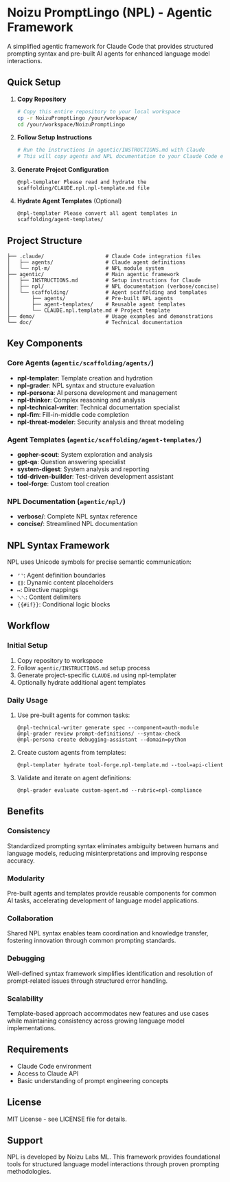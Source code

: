 # Noizu PromptLingo (NPL) - Agentic Framework

A simplified agentic framework for Claude Code that provides structured prompting syntax and pre-built AI agents for enhanced language model interactions.

## Quick Setup

1. **Copy Repository**
   ```bash
   # Copy this entire repository to your local workspace
   cp -r NoizuPromptLingo /your/workspace/
   cd /your/workspace/NoizuPromptLingo
   ```

2. **Follow Setup Instructions**
   ```bash
   # Run the instructions in agentic/INSTRUCTIONS.md with Claude
   # This will copy agents and NPL documentation to your Claude Code environment
   ```

3. **Generate Project Configuration**
   ```
   @npl-templater Please read and hydrate the scaffolding/CLAUDE.npl.npl-template.md file
   ```

4. **Hydrate Agent Templates** (Optional)
   ```
   @npl-templater Please convert all agent templates in scaffolding/agent-templates/
   ```

## Project Structure

```
├── .claude/                    # Claude Code integration files
│   ├── agents/                 # Claude agent definitions
│   └── npl-m/                  # NPL module system
├── agentic/                    # Main agentic framework
│   ├── INSTRUCTIONS.md         # Setup instructions for Claude
│   ├── npl/                    # NPL documentation (verbose/concise)
│   └── scaffolding/            # Agent scaffolding and templates
│       ├── agents/             # Pre-built NPL agents
│       ├── agent-templates/    # Reusable agent templates
│       └── CLAUDE.npl.template.md # Project template
├── demo/                       # Usage examples and demonstrations
└── doc/                        # Technical documentation
```

## Key Components

### Core Agents (`agentic/scaffolding/agents/`)
- **npl-templater**: Template creation and hydration
- **npl-grader**: NPL syntax and structure evaluation  
- **npl-persona**: AI persona development and management
- **npl-thinker**: Complex reasoning and analysis
- **npl-technical-writer**: Technical documentation specialist
- **npl-fim**: Fill-in-middle code completion
- **npl-threat-modeler**: Security analysis and threat modeling

### Agent Templates (`agentic/scaffolding/agent-templates/`)
- **gopher-scout**: System exploration and analysis
- **gpt-qa**: Question answering specialist
- **system-digest**: System analysis and reporting
- **tdd-driven-builder**: Test-driven development assistant
- **tool-forge**: Custom tool creation

### NPL Documentation (`agentic/npl/`)
- **verbose/**: Complete NPL syntax reference
- **concise/**: Streamlined NPL documentation

## NPL Syntax Framework

NPL uses Unicode symbols for precise semantic communication:

- `⌜⌝`: Agent definition boundaries
- `⟪⟫`: Dynamic content placeholders  
- `↦`: Directive mappings
- `␂␃`: Content delimiters
- `{{#if}}`: Conditional logic blocks

## Workflow

### Initial Setup
1. Copy repository to workspace
2. Follow `agentic/INSTRUCTIONS.md` setup process
3. Generate project-specific `CLAUDE.md` using npl-templater
4. Optionally hydrate additional agent templates

### Daily Usage
1. Use pre-built agents for common tasks:
   ```
   @npl-technical-writer generate spec --component=auth-module
   @npl-grader review prompt-definitions/ --syntax-check
   @npl-persona create debugging-assistant --domain=python
   ```

2. Create custom agents from templates:
   ```
   @npl-templater hydrate tool-forge.npl-template.md --tool=api-client
   ```

3. Validate and iterate on agent definitions:
   ```
   @npl-grader evaluate custom-agent.md --rubric=npl-compliance
   ```

## Benefits

### Consistency
Standardized prompting syntax eliminates ambiguity between humans and language models, reducing misinterpretations and improving response accuracy.

### Modularity  
Pre-built agents and templates provide reusable components for common AI tasks, accelerating development of language model applications.

### Collaboration
Shared NPL syntax enables team coordination and knowledge transfer, fostering innovation through common prompting standards.

### Debugging
Well-defined syntax framework simplifies identification and resolution of prompt-related issues through structured error handling.

### Scalability
Template-based approach accommodates new features and use cases while maintaining consistency across growing language model implementations.

## Requirements

- Claude Code environment
- Access to Claude API
- Basic understanding of prompt engineering concepts

## License

MIT License - see LICENSE file for details.

## Support

NPL is developed by Noizu Labs ML. This framework provides foundational tools for structured language model interactions through proven prompting methodologies.